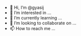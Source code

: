 - 👋 Hi, I’m @gyasij
- 👀 I’m interested in ...
- 🌱 I’m currently learning ...
- 💞️ I’m looking to collaborate on ...
- 📫 How to reach me ...

<!---
gyasij/gyasij is a ✨ special ✨ repository because its `README.md` (this file) appears on your GitHub profile.
You can click the Preview link to take a look at your changes.
--->
